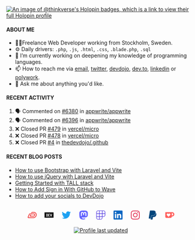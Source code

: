 [![An image of @thinkverse's Holopin badges, which is a link to view their full Holopin profile](https://holopin.me/thinkverse)](https://holopin.io/@thinkverse)

#### ABOUT ME

- 👨‍💻Freelance Web Developer working from Stockholm, Sweden.
- ⚙️ Daily drivers: `.php`, `.js`, `.html`, `.css`, `.blade.php`, `.sql`
- 🔭 I’m currently working on deepening my knowledge of programming languages.
- 📫 How to reach me via [email], [twitter], [devdojo], [dev.to], [linkedin] or [polywork].
- 💬 Ask me about anything you'd like.

#### RECENT ACTIVITY

<!--START_SECTION:activity-->
1. 🗣 Commented on [#6380](https://github.com/appwrite/appwrite/issues/6380#issuecomment-1742077704) in [appwrite/appwrite](https://github.com/appwrite/appwrite)
2. 🗣 Commented on [#6396](https://github.com/appwrite/appwrite/issues/6396#issuecomment-1742046281) in [appwrite/appwrite](https://github.com/appwrite/appwrite)
3. ❌ Closed PR [#479](https://github.com/vercel/micro/pull/479) in [vercel/micro](https://github.com/vercel/micro)
4. ❌ Closed PR [#478](https://github.com/vercel/micro/pull/478) in [vercel/micro](https://github.com/vercel/micro)
5. ❌ Closed PR [#4](https://github.com/thedevdojo/.github/pull/4) in [thedevdojo/.github](https://github.com/thedevdojo/.github)
<!--END_SECTION:activity-->
  
#### RECENT BLOG POSTS

<!-- DEVDOJO-POST-LIST:START -->
- [How to use Bootstrap with Laravel and Vite](https://devdojo.com/thinkverse/how-to-use-bootstrap-with-laravel-and-vite)
- [How to use jQuery with Laravel and Vite](https://devdojo.com/thinkverse/how-to-use-jquery-with-laravel-and-vite)
- [Getting Started with TALL stack](https://devdojo.com/thinkverse/getting-started-with-tall-stack)
- [How to Add Sign in With GitHub to Wave](https://devdojo.com/thinkverse/how-to-add-sign-in-with-github-to-wave)
- [How to add your socials to DevDojo](https://devdojo.com/thinkverse/how-to-add-your-socials-to-devdojo)
<!-- DEVDOJO-POST-LIST:END -->

<p align="center">
<br>
<a href="https://devdojo.com/thinkverse">
<img src="./svg/devdojo.svg" alt="Thinkverse dev dojo profile" width="24px"/></a>
&emsp;
<a href="https://dev.to/thinkverse">
<img src="./svg/devto.svg" alt="Thinkverse dev to profile" width="24px"/></a>
&emsp;
<a href="https://twitter.com/thinkverse">
<img src="./svg/twitter.svg" alt="Thinkverse twitter profile" width="24px"/></a>
&emsp;
<a href="https://phpc.social/@thinkverse">
<img src="./svg/mastodon.svg" alt="Thinkverse mastodon profile" width="24px"/></a>
&emsp;
<a href="https://polywork.com/thinkverse">
<img src="./svg/polywork.svg" alt="Thinkverse poly work profile" width="24px"/></a>
&emsp;
<a href="https://linkedin.com/in/thinkverse">
<img src="./svg/linkedin.svg" alt="Thinkverse linked in profile" width="24px"/></a>
&emsp;
<a href= "https://instagram.com/thinkverse">
<img src="./svg/instagram.svg" alt="Thinkverse instagram profile" width="24px"/></a>
&emsp;
<a href="https://paypal.com/paypalme/thinkverse">
<img src="./svg/paypal.svg" alt="Thinkverse pay pal me profile" width="24px"/></a> 
&emsp;
<a href="https://ko-fi.com/thinkverse">
<img src="./svg/kofi.svg" alt="Thinkverse ko-fi profile" width="24px"/></a>
<br><br>
<a href="https://shields.io">
<img src="https://img.shields.io/github/last-commit/thinkverse/thinkverse?label=Profile%20Updated&logo=github" alt="Profile last updated"/></a>
</p>

[email]: mailto:work@hallberg.kim
[twitter]: https://twitter.com/thinkverse
[devdojo]: https://devdojo.com/thinkverse
[dev.to]: https://dev.to/thinkverse
[linkedin]: https://linkedin.com/in/thinkverse/
[polywork]: https://polywork.com/thinkverse
